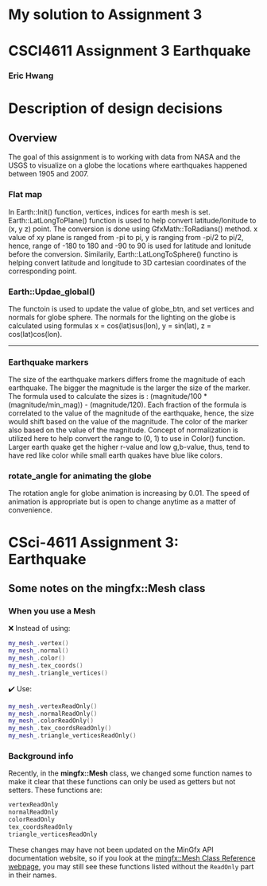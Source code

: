 # My solution to Assignment 3
# CSCI4611 Assignment 3 Earthquake
### Eric Hwang

# Description of design decisions

## Overview

The goal of this assignment is to working with data from NASA and the USGS to visualize on a globe the locations where earthquakes happened between 1905 and 2007.

### Flat map
In Earth::Init() function, vertices, indices for earth mesh is set. Earth::LatLongToPlane() function is used to help convert latitude/lonitude to (x, y z) point. The conversion is done using GfxMath::ToRadians() method. x value of xy plane is ranged from -pi to pi, y is ranging from -pi/2 to pi/2, hence, range of -180 to 180 and -90 to 90 is used for latitude and lonitude before the conversion. Similarily, Earth::LatLongToSphere() functino is helping convert latitude and longitude to 3D cartesian coordinates of the corresponding point. 

### Earth::Updae_global()
The functoin is used to update the value of globe_btn, and set vertices and normals for globe sphere. The normals for the lighting on the globe is calculated using formulas x = cos(lat)sus(lon), y = sin(lat), z = cos(lat)cos(lon).
<hr>

###  Earthquake markers
The size of the earthquake markers differs frome the magnitude of each earthquake. The bigger the magnitude is the larger the size of the marker. The formula used to calculate the sizes is : (magnitude/100 * (magnitude/min_mag)) - (magnitude/120). Each fraction of the formula is correlated to the value of the magnitude of the earthquake, hence, the size would shift based on the value of the magnitude. The color of the marker also based on the value of the magnitude. Concept of normalization is utilized here to help convert the range to (0, 1) to use in Color() function. Larger earth quake get the higher r-value and low g,b-value, thus, tend to have red like color while small earth quakes have blue like colors.

### rotate_angle for animating the globe
The rotation angle for globe animation is increasing by 0.01. The speed of animation is appropriate but is open to change anytime as a matter of convenience. 

# CSci-4611 Assignment 3:  Earthquake

## Some notes on the mingfx::Mesh class

### When you use a Mesh

:x: Instead of using: 

```cpp
my_mesh_.vertex()
my_mesh_.normal()
my_mesh_.color()
my_mesh_.tex_coords()
my_mesh_.triangle_vertices()
```

:heavy_check_mark: Use:

```cpp
my_mesh_.vertexReadOnly()
my_mesh_.normalReadOnly()
my_mesh_.colorReadOnly()
my_mesh_.tex_coordsReadOnly()
my_mesh_.triangle_verticesReadOnly()
```

### Background info

Recently, in the **mingfx::Mesh** class, we changed some function names to make it clear that these functions can only be used as getters but not setters. These functions are:

```cpp
vertexReadOnly
normalReadOnly
colorReadOnly
tex_coordsReadOnly
triangle_verticesReadOnly
```

These changes may have not been updated on the MinGfx API documentation website, so if you look at the [mingfx::Mesh Class Reference webpage](https://ivlab.github.io/MinGfx/classmingfx_1_1_mesh.html), you may still see these functions listed without the `ReadOnly` part in their names.

